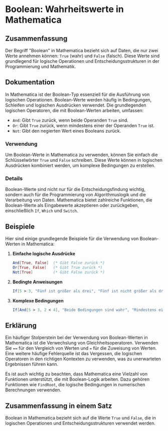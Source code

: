 <!--
Meta Description: # Boolean: Wahrheitswerte in Mathematica ## Zusammenfassung Der Begriff "Boolean" in Mathematica bezieht sich auf Daten, die nur zwei Werte annehmen k...
Meta Keywords: die, boolean, mathematica, true, und
-->

# Boolean: Wahrheitswerte in Mathematica

## Zusammenfassung
Der Begriff "Boolean" in Mathematica bezieht sich auf Daten, die nur zwei Werte annehmen können: `True` (wahr) und `False` (falsch). Diese Werte sind grundlegend für logische Operationen und Entscheidungsstrukturen in der Programmierung und Mathematik.

## Dokumentation
In Mathematica ist der Boolean-Typ essenziell für die Ausführung von logischen Operationen. Boolean-Werte werden häufig in Bedingungen, Schleifen und logischen Ausdrücken verwendet. Die grundlegenden logischen Operatoren, die mit Boolean-Werten arbeiten, umfassen:

- `And`: Gibt `True` zurück, wenn beide Operanden `True` sind.
- `Or`: Gibt `True` zurück, wenn mindestens einer der Operanden `True` ist.
- `Not`: Gibt den negierten Wert eines Booleans zurück.

### Verwendung
Um Boolean-Werte in Mathematica zu verwenden, können Sie einfach die Schlüsselwörter `True` und `False` schreiben. Diese Werte können in logischen Ausdrücken kombiniert werden, um komplexe Bedingungen zu erstellen.

### Details
Boolean-Werte sind nicht nur für die Entscheidungsfindung wichtig, sondern auch für die Programmierung von Algorithmuslogik und die Verarbeitung von Daten. Mathematica bietet zahlreiche Funktionen, die Boolean-Werte als Eingabewerte akzeptieren oder zurückgeben, einschließlich `If`, `Which` und `Switch`.

## Beispiele
Hier sind einige grundlegende Beispiele für die Verwendung von Boolean-Werten in Mathematica:

1. **Einfache logische Ausdrücke**
   ```mathematica
   And[True, False]  (* Gibt False zurück *)
   Or[True, False]   (* Gibt True zurück *)
   Not[True]         (* Gibt False zurück *)
   ```

2. **Bedingte Anweisungen**
   ```mathematica
   If[5 > 3, "Fünf ist größer als drei", "Fünf ist nicht größer als drei"]
   ```

3. **Komplexe Bedingungen**
   ```mathematica
   If[And[5 > 3, 2 < 4], "Beide Bedingungen sind wahr", "Mindestens eine Bedingung ist falsch"]
   ```

## Erklärung
Ein häufiger Stolperstein bei der Verwendung von Boolean-Werten in Mathematica ist die Verwechslung von Gleichheitsoperatoren. Verwenden Sie `==` für den Vergleich von Werten und `=` für die Zuweisung von Werten. Eine weitere häufige Fehlerquelle ist das Vergessen, die logischen Operatoren in den richtigen Kontexten zu verwenden, was zu unerwarteten Ergebnissen führen kann.

Es ist auch wichtig zu beachten, dass Mathematica eine Vielzahl von Funktionen unterstützt, die mit Boolean-Logik arbeiten. Dazu gehören Funktionen wie `FindRoot`, die logische Bedingungen in numerischen Berechnungen verwenden.

## Zusammenfassung in einem Satz
Boolean in Mathematica bezieht sich auf die Werte `True` und `False`, die in logischen Operationen und Entscheidungsstrukturen verwendet werden.